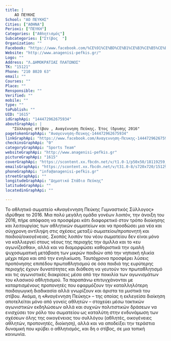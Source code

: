 ```yaml
---
title: |
    ΑΟ ΠΕΥΚΗΣ
School: "ΑΟ ΠΕΥΚΗΣ"
Cities: ["ΑΘΗΝΑ"]
Perioxi: ["ΠΕΥΚΗ"]
Categories: ["Αθλητισμός"]
Subcategories: ["Στίβος  "]
Organization: ""
Facebook: "https://www.facebook.com/%CE%91%CE%BD%CE%B1%CE%B3%CE%B5%CE%BD%CE%BD%CE%B7%CF%83%CE%B7-%CE%A0%CE%B5%CF%85%CE%BA%CE%B7%CF%82-144472962675934/"
Website: "http://www.anagenisi-pefkis.gr/"
Logo: ""
Address: "Λ.ΔΗΜΟΚΡΑΤΙΑΣ ΠΛΑΤΩΝΟΣ"
TK: "15121"
Phone: "210 8020 63"
email: ""
Courses: ""
Place: ""
Rensponsible: ""
Verified: ""
mobile: ""
type: ""
toPublish: ""
UID: "1615"
idGraphApi: "144472962675934"
aboutGraphApi: | 
   "Σύλλογος στίβου , Αναγέννηση Πεύκης. Έτος ίδρυσης 2016"
pagetokenGraphApi: "Αναγεννηση-Πευκης-144472962675934"
linkGraphApi: "https://www.facebook.com/Αναγεννηση-Πευκης-144472962675934/"
checkinsGraphApi: "0"
categoryGraphApi: "Sports Team"
websiteGraphApi: "http://www.anagenisi-pefkis.gr"
pictureGraphApi: "1615"
coverGraphApi: "https://scontent.xx.fbcdn.net/v/t1.0-1/p50x50/18119259_286752881781274_4685675295324538660_n.jpg?oh=49c3ceb4ad84d347d0ed3090003dd581&amp;oe=5B06FA37"
emailsGraphApi: "https://scontent.xx.fbcdn.net/v/t31.0-8/s720x720/15129532_199712660485297_1254064119490919733_o.jpg?oh=03b40664ceef89607dfe57e481cf183a&amp;oe=5B4D685B"
phoneGraphApi: "info@anagenisi-pefkis.gr"
streetGraphApi: ""
longitudeGraphApi: "Δημοτικό Στάδιο Πεύκης"
latitudeGraphApi: ""
locatedinGraphApi: ""

---
```


Το αθλητικό σωματείο «Αναγέννηση Πεύκης Γυμναστικός Σύλλογος» ιδρύθηκε το 2016. Μια πολύ μεγάλη ομάδα γονέων λοιπόν, την άνοιξη του 2016, πήρε απόφαση να προσφέρει κάτι διαφορετικό στον τρόπο διοίκησης και λειτουργίας των αθλητικών σωματείων και να προσδώσει μια νέα και σύγχρονη αντίληψη στις σχέσεις μεταξύ σωματείου/προπονητή και παιδιού/οικογένειας. Σκοπός λοιπόν του νέου σωματείου δεν είναι μόνο να καλλιεργεί στους νέους της περιοχής την άμιλλα και το «ευ αγωνίζεσθαι», αλλά και να διαμορφώσει καθοριστικά την ομαλή ψυχοσωματική μετάβαση των μικρών παιδιών από την νηπιακή ηλικία μέχρι πέρα και από την ενηλικίωση. Ταυτόχρονα προσφέρει λύσεις προπόνησης επιπέδου πρωταθλητισμού σε όσα παιδιά της ευρύτερης περιοχής έχουν δυνατότητες και διάθεση να γευτούν τον πρωταθλητισμό και τις αγωνιστικές διακρίσεις μέσα από την ποικιλία των αγωνισμάτων του κλασικού αθλητισμού. Τα παραπάνω επιτυγχάνονται με καταρτισμένους προπονητές που εφαρμόζουν την καταλληλότερη παιδαγωγική διαδικασία αλλά γνωρίζουν και άριστα τα μυστικά του στίβου. Ακόμα, η «Αναγέννηση Πεύκης» – της οποίας η εκλεγείσα διοίκηση αποτελείται μόνο από γονείς αθλητών – στοχεύει μέσω τακτικών αγωνιστικών εκδηλώσεων αλλά και συχνών πολιτιστικών δράσεων να ενισχύσει τον ρόλο του σωματείου ως καταλύτη στην ενδυνάμωση των σχέσεων όλης της οικογένειας του συλλόγου (αθλητές, οικογένειες αθλητών, προπονητές, διοίκηση), αλλά και να αποδείξει την τεράστια δυναμική που κρύβει ο αθλητισμός, και δη ο στίβος, σε μια τοπική κοινωνία. 

